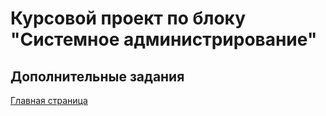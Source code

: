 # Курсовой проект по блоку "Системное администрирование"

## Дополнительные задания

[Главная страница](https://github.com/ysatii/Course_project_on_the_block_System_Administration/blob/main/README.md)


 


 